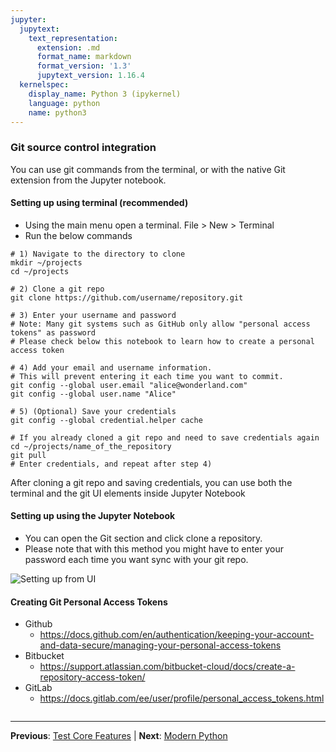 ```yaml
---
jupyter:
  jupytext:
    text_representation:
      extension: .md
      format_name: markdown
      format_version: '1.3'
      jupytext_version: 1.16.4
  kernelspec:
    display_name: Python 3 (ipykernel)
    language: python
    name: python3
---
```


### Git source control integration

You can use git commands from the terminal, or with the native Git extension from the Jupyter notebook.


#### Setting up using terminal (recommended)

- Using the main menu open a terminal. File > New > Terminal
- Run the below commands

```shell
# 1) Navigate to the directory to clone 
mkdir ~/projects
cd ~/projects

# 2) Clone a git repo 
git clone https://github.com/username/repository.git

# 3) Enter your username and password
# Note: Many git systems such as GitHub only allow "personal access tokens" as password
# Please check below this notebook to learn how to create a personal access token

# 4) Add your email and username information. 
# This will prevent entering it each time you want to commit.
git config --global user.email "alice@wonderland.com"
git config --global user.name "Alice"

# 5) (Optional) Save your credentials
git config --global credential.helper cache

# If you already cloned a git repo and need to save credentials again
cd ~/projects/name_of_the_repository
git pull
# Enter credentials, and repeat after step 4)
```

After cloning a git repo and saving credentials, you can use both the terminal and the git UI elements inside Jupyter Notebook


#### Setting up using the Jupyter Notebook

- You can open the Git section and click clone a repository.
- Please note that with this method you might have to enter your password each time you want sync with your git repo.



![Setting up from UI](git_setup_ui.png)


#### Creating Git Personal Access Tokens

- Github
    - https://docs.github.com/en/authentication/keeping-your-account-and-data-secure/managing-your-personal-access-tokens
- Bitbucket
    - https://support.atlassian.com/bitbucket-cloud/docs/create-a-repository-access-token/
- GitLab
    - https://docs.gitlab.com/ee/user/profile/personal_access_tokens.html

```python

```


---

**Previous**: [Test Core Features](../automated-tests/test-core-features.md) | **Next**: [Modern Python](../virtual-environments/modern-python.md)
